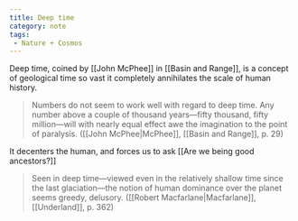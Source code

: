 ```yaml
---
title: Deep time
category: note
tags:
 - Nature + Cosmos
---
```


Deep time, coined by [[John McPhee]] in [[Basin and Range]], is a concept of geological time so vast it completely annihilates the scale of human history.

> Numbers do not seem to work well with regard to deep time. Any number above a couple of thousand years—fifty thousand, fifty million—will with nearly equal effect awe the imagination to the point of paralysis. ([[John McPhee|McPhee]], [[Basin and Range]], p. 29)

It decenters the human, and forces us to ask [[Are we being good ancestors?]]

> Seen in deep time—viewed even in the relatively shallow time since the last glaciation—the notion of human dominance over the planet seems greedy, delusory. ([[Robert Macfarlane|Macfarlane]], [[Underland]], p. 362)